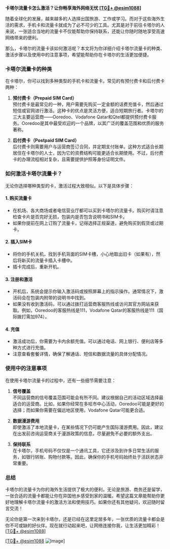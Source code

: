 **卡塔尔流量卡怎么激活？让你畅享海外网络无忧 [[TG💪+ @esim1088](https://t.me/s/esim1088)]**

随着全球化的发展，越来越多的人选择出国旅游、工作或学习。而对于这些海外生活的需求，手机卡和流量卡就成为了必不可少的工具。尤其是对于前往卡塔尔的人来说，一张适合当地的流量卡不仅能帮助你保持联系，还能让你随时随地享受高速网络带来的便利。

那么，卡塔尔的流量卡该如何激活呢？本文将为你详细介绍卡塔尔流量卡的种类、激活步骤以及使用中的注意事项，希望能帮助你在卡塔尔的生活更加便捷。

### **卡塔尔流量卡的种类**

在卡塔尔，你可以找到多种类型的手机卡和流量卡。常见的有预付费卡和后付费卡两种：

1. **预付费卡（Prepaid SIM Card）**  
   预付费卡是最常见的一种，用户需要先购买一定金额的话费充值卡，然后通过短信或官网进行激活。这种卡的优点是灵活方便，适合短期旅行者。卡塔尔的三大主要运营商——Ooredoo、Vodafone Qatar和Qtel都提供预付费卡服务。Ooredoo是其中最受欢迎的一个品牌，以其广泛的覆盖范围和优质的服务著称。

2. **后付费卡（Postpaid SIM Card）**  
   后付费卡则需要用户与运营商签订合同，并定期支付账单。这种方式适合长期居住在卡塔尔的人士，因为它的资费结构可能更适合长期使用。不过，后付费卡的办理流程相对复杂，且需要提供护照等身份证明文件。

### **如何激活卡塔尔流量卡？**

无论你选择哪种类型的卡，激活过程大致相似。以下是具体步骤：

#### **1. 购买流量卡**
   - 在机场、各大商场或者电信营业厅都可以买到卡塔尔的流量卡。购买时请注意检查卡片是否完好无损，包装内是否包含说明书和SIM卡。
   - 如果你提前在网上订购了流量卡，记得选择正规渠道，避免购买到假货或过期卡。

#### **2. 插入SIM卡**
   - 将你的手机关机，找到手机背面的SIM卡槽，小心地取出旧卡（如果有），然后将新买的流量卡插入卡槽中。
   - 插卡完成后，重新开机。

#### **3. 注册和激活**
   - 开机后，系统会提示你输入激活码或按照屏幕上的指示操作。通常情况下，激活码会在包装内附带的说明书中找到。
   - 如果没有收到激活码，可以通过拨打运营商客服热线或访问其官方网站来获取。例如，Ooredoo的客服热线是111，Vodafone Qatar的客服热线是111（国际拨打需加974）。

#### **4. 充值**
   - 激活成功后，你需要为卡内余额充值。可以通过电话、网上银行、便利店等多种方式进行充值。
   - 注意查看套餐详情，确保了解通话、短信和数据流量的具体分配情况。

### **使用中的注意事项**

在使用卡塔尔流量卡的过程中，还有一些细节需要注意：

1. **信号覆盖**  
   不同运营商的信号覆盖范围可能会有所不同。建议根据自己的活动区域选择最适合的运营商。比如，如果你经常在多哈市中心活动，Ooredoo可能是更好的选择；而如果你需要在偏远地区使用，Vodafone Qatar可能更合适。

2. **数据漫游费用**  
   即使激活了本地流量卡，在某些情况下仍可能产生国际漫游费用。因此，建议在出发前咨询运营商关于漫游政策的信息，尽量避免不必要的额外支出。

3. **保持联系**  
   在卡塔尔，手机号码不仅仅是一个通讯工具，它还涉及到许多日常生活的服务，如银行转账、购物付款等。因此，确保你的手机号码始终处于活跃状态非常重要。

### **总结**

卡塔尔的流量卡为你的海外生活提供了极大的便利，无论是旅游、商务还是留学，一张合适的流量卡都能让你在异国他乡感受到家的温暖。希望这篇文章能帮助你更好地理解卡塔尔流量卡的激活方法和使用技巧。如果你还有其他疑问，欢迎随时留言交流！

无论你是第一次来到卡塔尔，还是已经在这里定居多年，一张优质的流量卡都会是你不可或缺的好伙伴。现在就行动起来吧，让网络连接你我，让生活更加精彩！[[TG💪+ @esim1088](https://t.me/s/esim1088)]

[[TG💪+ @esim1088](https://t.me/s/esim1088) ![Image](https://i.postimg.cc/4NQfJmqS/Snipaste-2025-05-13-00-14-12.png)]